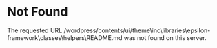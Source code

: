 <!DOCTYPE HTML PUBLIC "-//IETF//DTD HTML 2.0//EN">
<html><head>
<title>404 Not Found</title>
</head><body>
<h1>Not Found</h1>
<p>The requested URL /wordpress/contents/ui/theme\inc\libraries\epsilon-framework\classes\helpers\README.md was not found on this server.</p>
</body></html>
